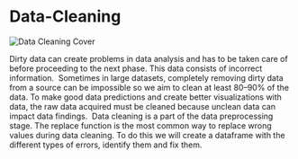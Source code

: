 # Data-Cleaning

![Data Cleaning Cover](https://user-images.githubusercontent.com/96535282/159895198-c010642d-4ddc-40c6-9eae-9a05580b2070.png)

Dirty data can create problems in data analysis and has to be taken care of before proceeding to the next phase. This data consists of incorrect information. 
Sometimes in large datasets, completely removing dirty data from a source can be impossible so we aim to clean at least 80–90% of the data. To make good data predictions and create better visualizations with data, the raw data acquired must be cleaned because unclean data can impact data findings.
 Data cleaning is a part of the data preprocessing stage. The replace function is the most common way to replace wrong values during data cleaning.
To do this we will create a dataframe with the different types of errors, identify them and fix them.
